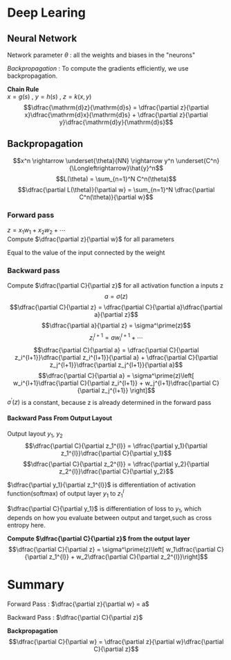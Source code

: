 # Deep Learing

## Neural Network
Network parameter $\theta$ : all the weights and biases in the "neurons"

*Backpropagation*  : To compute the gradients efficiently, we use backpropagation.

**Chain Rule**  
$x = g(s)$ , $y = h(s)$ , $z = k(x,y)$
$$\dfrac{\mathrm{d}z}{\mathrm{d}s} = \dfrac{\partial z}{\partial x}\dfrac{\mathrm{d}x}{\mathrm{d}s} + \dfrac{\partial z}{\partial y}\dfrac{\mathrm{d}y}{\mathrm{d}s}$$

## Backpropagation
$$x^n \rightarrow \underset{\theta}{NN} \rightarrow y^n \underset{C^n}{\Longleftrightarrow}\hat{y}^n$$
$$L(\theta) = \sum_{n=1}^N C^n(\theta)$$
$$\dfrac{\partial L(\theta)}{\partial w} = \sum_{n=1}^N \dfrac{\partial C^n(\theta)}{\partial w}$$  

### Forward pass  
$z = x_1w_1 + x_2w_2 + \cdots$  
Compute $\dfrac{\partial z}{\partial w}$ for all parameters

Equal to the value of the input connected by the weight
### Backward pass  
Compute $\dfrac{\partial C}{\partial z}$ for all activation function a inputs z
$$a = \sigma(z)$$
$$\dfrac{\partial C}{\partial z} = \dfrac{\partial C}{\partial a}\dfrac{\partial a}{\partial z}$$
$$\dfrac{\partial a}{\partial z} = \sigma^\prime(z)$$
$$z_i^{l+1} = aw_i^{l+1} + \cdots$$
$$\dfrac{\partial C}{\partial a} = \dfrac{\partial C}{\partial z_i^{l+1}}\dfrac{\partial z_i^{l+1}}{\partial a} + \dfrac{\partial C}{\partial z_j^{l+1}}\dfrac{\partial z_j^{l+1}}{\partial a}$$
$$\dfrac{\partial C}{\partial a} = \sigma^\prime(z)\left[ w_i^{l+1}\dfrac{\partial C}{\partial z_i^{l+1}} + w_j^{l+1}\dfrac{\partial C}{\partial z_j^{l+1}} \right]$$
$\sigma^\prime(z)$ is a constant, because z is already determined in the forward pass

#### Backward Pass From Output Layout
Output layout $y_1$, $y_2$
$$\dfrac{\partial C}{\partial z_1^{l}} = \dfrac{\partial y_1}{\partial z_1^{l}}\dfrac{\partial C}{\partial y_1}$$
$$\dfrac{\partial C}{\partial z_2^{l}} = \dfrac{\partial y_2}{\partial z_2^{l}}\dfrac{\partial C}{\partial y_2}$$

$\dfrac{\partial y_1}{\partial z_1^{l}}$ is differentiation of activation function(softmax) of output layer $y_1$ to $z_1^l$  

$\dfrac{\partial C}{\partial y_1}$ is differentiation of loss to $y_1$, which depends on how you evaluate between output and target,such as cross entropy here.

**Compute $\dfrac{\partial C}{\partial z}$ from the output layer**
$$\dfrac{\partial C}{\partial z} = \sigma^\prime(z)\left[ w_1\dfrac{\partial C}{\partial z_1^{l}} + w_2\dfrac{\partial C}{\partial z_2^{l}}\right]$$

# Summary
Forward Pass : $\dfrac{\partial z}{\partial w} = a$  

Backward Pass : $\dfrac{\partial C}{\partial z}$

**Backpropagation**
$$\dfrac{\partial C}{\partial w} = \dfrac{\partial z}{\partial w}\dfrac{\partial C}{\partial z}$$

